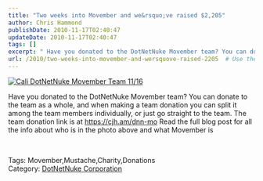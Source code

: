 ```yaml
---
title: "Two weeks into Movember and we&rsquo;ve raised $2,205"
author: Chris Hammond
publishDate: 2010-11-17T02:40:47
updateDate: 2010-11-17T02:40:47
tags: []
excerpt: " Have you donated to the DotNetNuke Movember team? You can donate to the team as a whole, and when making a team donation you can split it among the team members individually, or just go straight to the team. The team donation link is at https://cjh.am/dnn-mo Read the full blog post for all the info about who is in the photo above and what Movember is   Tags: Movember,Mustache,Charity,Donations Category: DotNetNuke Corporation"
url: /2010/two-weeks-into-movember-and-wersquove-raised-2205  # Use the generated URL with year
---
```

<p><a title="Cali DotNetNuke Movember Team 11/16" href="https://www.flickr.com/photos/17726343@N00/5182783299/"><img alt="Cali DotNetNuke Movember Team 11/16" src="https://static.flickr.com/1044/5182783299_3cf5a7721f.jpg" style="border-width: 0px;border-style: solid;" /></a></p> <p>Have you donated to the DotNetNuke Movember team? You can donate to the team as a whole, and when making a team donation you can split it among the team members individually, or just go straight to the team. The team donation link is at <a title="https://cjh.am/dnn-mo" href="https://cjh.am/dnn-mo">https://cjh.am/dnn-mo</a> Read the full blog post for all the info about who is in the photo above and what Movember is</p> <p> </p> <div class="tags">Tags: Movember,Mustache,Charity,Donations</div> <div class="category">Category: <a href="https://local.dotnetnuke.com/Resources/Blogs/tabid/825/CatID/15/Default.aspx">DotNetNuke Corporation</a></div><img src="https://feeds.feedburner.com/~r/dnndaily/~4/Z7dLkGo8ZnI" height="1" width="1"/>
